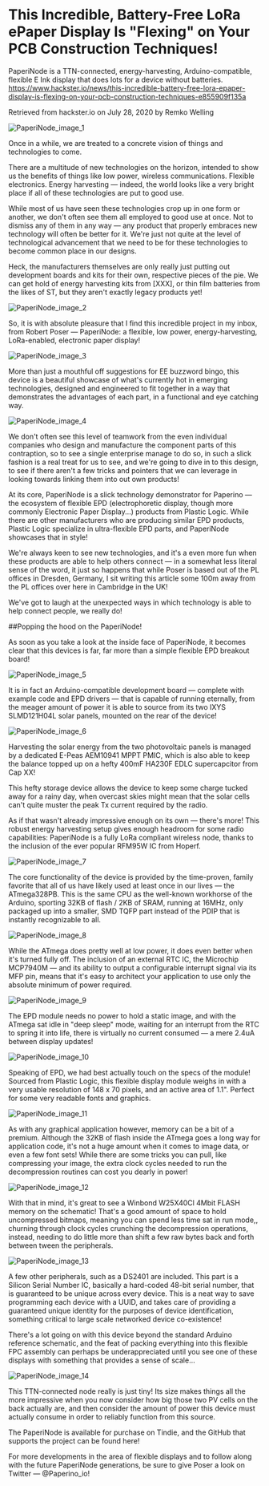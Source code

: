# This Incredible, Battery-Free LoRa ePaper Display Is "Flexing" on Your PCB Construction Techniques!
PaperiNode is a TTN-connected, energy-harvesting, Arduino-compatible, flexible E Ink display that does lots for a device without batteries.
https://www.hackster.io/news/this-incredible-battery-free-lora-epaper-display-is-flexing-on-your-pcb-construction-techniques-e855909f135a

Retrieved from hackster.io on July 28, 2020 by Remko Welling

![PaperiNode_image_1](images/hacksterio_01.jpg?raw=true "PaperiNode_image_1")

Once in a while, we are treated to a concrete vision of things and technologies to come.

There are a multitude of new technologies on the horizon, intended to show us the benefits of things like low power, wireless communications. Flexible electronics. Energy harvesting — indeed, the world looks like a very bright place if all of these technologies are put to good use.

While most of us have seen these technologies crop up in one form or another, we don't often see them all employed to good use at once. Not to dismiss any of them in any way — any product that properly embraces new technology will often be better for it. We're just not quite at the level of technological advancement that we need to be for these technologies to become common place in our designs.

Heck, the manufacturers themselves are only really just putting out development boards and kits for their own, respective pieces of the pie. We can get hold of energy harvesting kits from [XXX], or thin film batteries from the likes of ST, but they aren't exactly legacy products yet!

![PaperiNode_image_2](images/hacksterio_02.jpg?raw=true "PaperiNode_image_2")

So, it is with absolute pleasure that I find this incredible project in my inbox, from Robert Poser — PaperiNode: a flexible, low power, energy-harvesting, LoRa-enabled, electronic paper display!

![PaperiNode_image_3](images/hacksterio_03.gif?raw=true "PaperiNode_image_3")

More than just a mouthful off suggestions for EE buzzword bingo, this device is a beautiful showcase of what's currently hot in emerging technologies, designed and engineered to fit together in a way that demonstrates the advantages of each part, in a functional and eye catching way.

![PaperiNode_image_4](images/hacksterio_04.jpg?raw=true "PaperiNode_image_4")

We don't often see this level of teamwork from the even individual companies who design and manufacture the component parts of this contraption, so to see a single enterprise manage to do so, in such a slick fashion is a real treat for us to see, and we're going to dive in to this design, to see if there aren't a few tricks and pointers that we can leverage in looking towards linking them into out own products!

At its core, PaperiNode is a slick technology demonstrator for Paperino — the ecosystem of flexible EPD (electrophoretic display, though more commonly Electronic Paper Display...) products from Plastic Logic. While there are other manufacturers who are producing similar EPD products, Plastic Logic specialize in ultra-flexible EPD parts, and PaperiNode showcases that in style!

We're always keen to see new technologies, and it's a even more fun when these products are able to help others connect — in a somewhat less literal sense of the word, it just so happens that while Poser is based out of the PL offices in Dresden, Germany, I sit writing this article some 100m away from the PL offices over here in Cambridge in the UK!

We've got to laugh at the unexpected ways in which technology is able to help connect people, we really do!

##Popping the hood on the PaperiNode!

As soon as you take a look at the inside face of PaperiNode, it becomes clear that this devices is far, far more than a simple flexible EPD breakout board!

![PaperiNode_image_5](images/hacksterio_05.jpg?raw=true "PaperiNode_image_5")

It is in fact an Arduino-compatible development board — complete with example code and EPD drivers — that is capable of running eternally, from the meager amount of power it is able to source from its two IXYS SLMD121H04L solar panels, mounted on the rear of the device!

![PaperiNode_image_6](images/hacksterio_06.jpg?raw=true "PaperiNode_image_6")

Harvesting the solar energy from the two photovoltaic panels is managed by a dedicated E-Peas AEM10941 MPPT PMIC, which is also able to keep the balance topped up on a hefty 400mF HA230F EDLC supercapcitor from Cap XX!

This hefty storage device allows the device to keep some charge tucked away for a rainy day, when overcast skies might mean that the solar cells can't quite muster the peak Tx current required by the radio.

As if that wasn't already impressive enough on its own — there's more! This robust energy harvesting setup gives enough headroom for some radio capabilities: PaperiNode is a fully LoRa compliant wireless node, thanks to the inclusion of the ever popular RFM95W IC from Hoperf.

![PaperiNode_image_7](images/hacksterio_07.jpg?raw=true "PaperiNode_image_7")

The core functionality of the device is provided by the time-proven, family favorite that all of us have likely used at least once in our lives — the ATmega328PB. This is the same CPU as the well-known workhorse of the Arduino, sporting 32KB of flash / 2KB of SRAM, running at 16MHz, only packaged up into a smaller, SMD TQFP part instead of the PDIP that is instantly recognizable to all.

![PaperiNode_image_8](images/hacksterio_08.jpg?raw=true "PaperiNode_image_8")

While the ATmega does pretty well at low power, it does even better when it's turned fully off. The inclusion of an external RTC IC, the Microchip MCP7940M — and its ability to output a configurable interrupt signal via its MFP pin, means that it's easy to architect your application to use only the absolute minimum of power required.

![PaperiNode_image_9](images/hacksterio_09.jpg?raw=true "PaperiNode_image_9")

The EPD module needs no power to hold a static image, and with the ATmega sat idle in "deep sleep" mode, waiting for an interrupt from the RTC to spring it into life, there is virtually no current consumed — a mere 2.4uA between display updates!

![PaperiNode_image_10](images/hacksterio_10.jpg?raw=true "PaperiNode_image_10")

Speaking of EPD, we had best actually touch on the specs of the module! Sourced from Plastic Logic, this flexible display module weighs in with a very usable resolution of 148 x 70 pixels, and an active area of 1.1". Perfect for some very readable fonts and graphics.

![PaperiNode_image_11](images/hacksterio_11.jpg?raw=true "PaperiNode_image_11")

As with any graphical application however, memory can be a bit of a premium. Although the 32KB of flash inside the ATmega goes a long way for application code, it's not a huge amount when it comes to image data, or even a few font sets! While there are some tricks you can pull, like compressing your image, the extra clock cycles needed to run the decompression routines can cost you dearly in power!

![PaperiNode_image_12](images/hacksterio_12.jpg?raw=true "PaperiNode_image_12")

With that in mind, it's great to see a Winbond W25X40Cl 4Mbit FLASH memory on the schematic! That's a good amount of space to hold uncompressed bitmaps, meaning you can spend less time sat in run mode,, churning through clock cycles crunching the decompression operations, instead, needing to do little more than shift a few raw bytes back and forth between tween the peripherals.

![PaperiNode_image_13](images/hacksterio_13.jpg?raw=true "PaperiNode_image_13")

A few other peripherals, such as a DS2401 are included. This part is a Silicon Serial Number IC, basically a hard-coded 48-bit serial number, that is guaranteed to be unique across every device. This is a neat way to save programming each device with a UUID, and takes care of providing a guaranteed unique identity for the purposes of device identification, something critical to large scale networked device co-existence!

There's a lot going on with this device beyond the standard Arduino reference schematic, and the feat of packing everything into this flexible FPC assembly can perhaps be underappreciated until you see one of these displays with something that provides a sense of scale...

![PaperiNode_image_14](images/hacksterio_14.jpg?raw=true "PaperiNode_image_14")

This TTN-connected node really is just tiny! Its size makes things all the more impressive when you now consider how big those two PV cells on the back actually are, and then consider the amount of power this device must actually consume in order to reliably function from this source.

The PaperiNode is available for purchase on Tindie, and the GitHub that supports the project can be found here!

For more developments in the area of flexible displays and to follow along with the future PaperiNode generations, be sure to give Poser a look on Twitter — @Paperino_io!